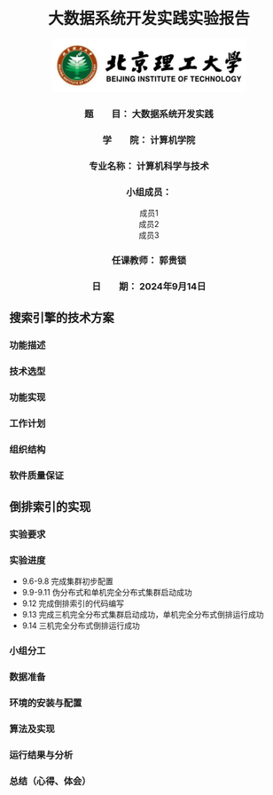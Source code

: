 <div style="text-align: center;">
<br/>
<br/>
<br/>
<br/>

# 大数据系统开发实践实验报告


![alt text](image.png)


### 题　　目： 大数据系统开发实践  
### 学　　院： 计算机学院  
### 专业名称： 计算机科学与技术  
### 小组成员：  
成员1  
成员2  
成员3  

### 任课教师： 郭贵锁  

### 日　　期： 2024年9月14日  

</div>
<div style="page-break-after: always;"></div>

## 搜索引擎的技术方案
### 功能描述
### 技术选型
### 功能实现
### 工作计划
### 组织结构
### 软件质量保证

## 倒排索引的实现
### 实验要求
### 实验进度
- 9.6-9.8 完成集群初步配置<br>
- 9.9-9.11 伪分布式和单机完全分布式集群启动成功<br>
- 9.12 完成倒排索引的代码编写<br>
- 9.13 完成三机完全分布式集群启动成功，单机完全分布式倒排运行成功<br>
- 9.14 三机完全分布式倒排运行成功
### 小组分工

### 数据准备

### 环境的安装与配置
### 算法及实现
### 运行结果与分析
### 总结（心得、体会）